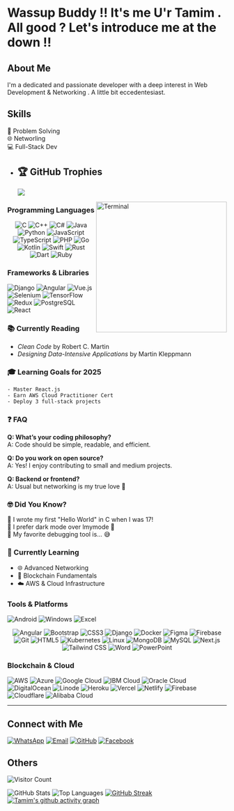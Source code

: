 # Wassup Buddy !! It's me U'r Tamim . All good ? Let's introduce me at the down !!

## About Me
I'm a dedicated and passionate developer with a deep interest in Web Development & Networking . A little bit eccedentesiast.


## Skills                                                                                                                          
  🧠 Problem Solving  
  🌐 Networling  
  💻 Full-Stack Dev

- ## 🏆 GitHub Trophies
   ![](https://github-profile-trophy.vercel.app/?username=Tamim-29&theme=monokai&no-frame=false&no-bg=false&margin-w=4)

  <img align="right" alt="Terminal" width="300" src="https://media.giphy.com/media/qgQUggAC3Pfv687qPC/giphy.gif">

### Programming Languages
<p align="middle">
  <img alt="C" src="https://img.shields.io/badge/C-A8B9CC?style=for-the-badge&logo=c&logoColor=white" />
  <img alt="C++" src="https://img.shields.io/badge/C++-00599C?style=for-the-badge&logo=cplusplus&logoColor=white" />
  <img alt="C#" src="https://img.shields.io/badge/C%23-239120?style=for-the-badge&logo=csharp&logoColor=white" />
  <img alt="Java" src="https://img.shields.io/badge/Java-007396?style=for-the-badge&logo=java&logoColor=white" />
  <img alt="Python" src="https://img.shields.io/badge/Python-3776AB?style=for-the-badge&logo=python&logoColor=white" />
  <img alt="JavaScript" src="https://img.shields.io/badge/JavaScript-F7DF1E?style=for-the-badge&logo=javascript&logoColor=black" />
  <img alt="TypeScript" src="https://img.shields.io/badge/TypeScript-3178C6?style=for-the-badge&logo=typescript&logoColor=white" />
  <img alt="PHP" src="https://img.shields.io/badge/PHP-777BB4?style=for-the-badge&logo=php&logoColor=white" />
  <img alt="Go" src="https://img.shields.io/badge/Go-00ADD8?style=for-the-badge&logo=go&logoColor=white" />
  <img alt="Kotlin" src="https://img.shields.io/badge/Kotlin-7F52FF?style=for-the-badge&logo=kotlin&logoColor=white" />
  <img alt="Swift" src="https://img.shields.io/badge/Swift-FA7343?style=for-the-badge&logo=swift&logoColor=white" />
  <img alt="Rust" src="https://img.shields.io/badge/Rust-000000?style=for-the-badge&logo=rust&logoColor=white" />
  <img alt="Dart" src="https://img.shields.io/badge/Dart-0175C2?style=for-the-badge&logo=dart&logoColor=white" />
  <img alt="Ruby" src="https://img.shields.io/badge/Ruby-CC342D?style=for-the-badge&logo=ruby&logoColor=white" />
</p>


### Frameworks & Libraries
![Django](https://img.shields.io/badge/-Django-092E20?logo=django&logoColor=white&style=flat)
![Angular](https://img.shields.io/badge/-Angular-DD0031?logo=angular&logoColor=white&style=flat)
![Vue.js](https://img.shields.io/badge/-Vue.js-4FC08D?logo=vue.js&logoColor=white&style=flat)
  <img alt="Selenium" src="https://img.shields.io/badge/Selenium-43B02A?style=for-the-badge&logo=selenium&logoColor=white" />
  <img alt="TensorFlow" src="https://img.shields.io/badge/TensorFlow-FF6F00?style=for-the-badge&logo=tensorflow&logoColor=white" />
  <img alt="Redux" src="https://img.shields.io/badge/Redux-764ABC?style=for-the-badge&logo=redux&logoColor=white" />
  <img alt="PostgreSQL" src="https://img.shields.io/badge/PostgreSQL-4169E1?style=for-the-badge&logo=postgresql&logoColor=white" />
  <img alt="React" src="https://img.shields.io/badge/React-61DAFB?style=for-the-badge&logo=react&logoColor=black" />


### 📚 Currently Reading
  - *Clean Code* by Robert C. Martin
  - *Designing Data-Intensive Applications* by Martin Kleppmann

### 🎓 Learning Goals for 2025
    - Master React.js
    - Earn AWS Cloud Practitioner Cert
    - Deploy 3 full-stack projects


### ❓ FAQ

**Q: What’s your coding philosophy?**  
  A: Code should be simple, readable, and efficient.

**Q: Do you work on open source?**  
  A: Yes! I enjoy contributing to small and medium projects.

**Q: Backend or frontend?**  
  A: Usual but networking is my true love 💙

### 🤓 Did You Know?
  🔹 I wrote my first "Hello World" in C when I was 17!  
  🔹 I prefer dark mode over lmymode 🌙  
  🔹 My favorite debugging tool is... 😅  


### 🧠 Currently Learning
  - 🌐 Advanced Networking
  - 🧱 Blockchain Fundamentals
  - ☁️ AWS & Cloud Infrastructure

### Tools & Platforms
<p align="left">   <img alt="Android" src="https://img.shields.io/badge/Android-3DDC84?style=for-the-badge&logo=android&logoColor=white" />
  <img alt="Windows" src="https://img.shields.io/badge/Windows-0078D6?style=for-the-badge&logo=windows&logoColor=white" />
  <img alt="Excel" src="https://img.shields.io/badge/Excel-217346?style=for-the-badge&logo=microsoft-excel&logoColor=white" /> <p align="middle"> 
  <img alt="Angular" src="https://img.shields.io/badge/Angular-DD0031?style=for-the-badge&logo=angular&logoColor=white" />
  <img alt="Bootstrap" src="https://img.shields.io/badge/Bootstrap-7952B3?style=for-the-badge&logo=bootstrap&logoColor=white" />
  <img alt="CSS3" src="https://img.shields.io/badge/CSS3-1572B6?style=for-the-badge&logo=css3&logoColor=white" />
  <img alt="Django" src="https://img.shields.io/badge/Django-092E20?style=for-the-badge&logo=django&logoColor=white" />
  <img alt="Docker" src="https://img.shields.io/badge/Docker-2496ED?style=for-the-badge&logo=docker&logoColor=white" />
  <img alt="Figma" src="https://img.shields.io/badge/Figma-F24E1E?style=for-the-badge&logo=figma&logoColor=white" />
  <img alt="Firebase" src="https://img.shields.io/badge/Firebase-FFCA28?style=for-the-badge&logo=firebase&logoColor=black" />
  <img alt="Git" src="https://img.shields.io/badge/Git-F05032?style=for-the-badge&logo=git&logoColor=white" />
  <img alt="HTML5" src="https://img.shields.io/badge/HTML5-E34F26?style=for-the-badge&logo=html5&logoColor=white" />
  <img alt="Kubernetes" src="https://img.shields.io/badge/Kubernetes-326CE5?style=for-the-badge&logo=kubernetes&logoColor=white" />
  <img alt="Linux" src="https://img.shields.io/badge/Linux-FCC624?style=for-the-badge&logo=linux&logoColor=black" />
  <img alt="MongoDB" src="https://img.shields.io/badge/MongoDB-47A248?style=for-the-badge&logo=mongodb&logoColor=white" />
  <img alt="MySQL" src="https://img.shields.io/badge/MySQL-4479A1?style=for-the-badge&logo=mysql&logoColor=white" />
  <img alt="Next.js" src="https://img.shields.io/badge/Next.js-000000?style=for-the-badge&logo=nextdotjs&logoColor=white" />
  <img alt="Tailwind CSS" src="https://img.shields.io/badge/Tailwind_CSS-06B6D4?style=for-the-badge&logo=tailwindcss&logoColor=white" />
  <img alt="Word" src="https://img.shields.io/badge/Word-2B579A?style=for-the-badge&logo=microsoftword&logoColor=white" />
  <img alt="PowerPoint" src="https://img.shields.io/badge/PowerPoint-B7472A?style=for-the-badge&logo=microsoftpowerpoint&logoColor=white" />
</p>



### Blockchain & Cloud
<p align="left">
  <img alt="AWS" src="https://img.shields.io/badge/Amazon_AWS-232F3E?style=for-the-badge&logo=amazon-aws&logoColor=white" />
  <img alt="Azure" src="https://img.shields.io/badge/Microsoft_Azure-0078D4?style=for-the-badge&logo=microsoft-azure&logoColor=white" />
  <img alt="Google Cloud" src="https://img.shields.io/badge/Google_Cloud-4285F4?style=for-the-badge&logo=google-cloud&logoColor=white" />
  <img alt="IBM Cloud" src="https://img.shields.io/badge/IBM_Cloud-1261FE?style=for-the-badge&logo=ibmcloud&logoColor=white" />
  <img alt="Oracle Cloud" src="https://img.shields.io/badge/Oracle_Cloud-F80000?style=for-the-badge&logo=oracle&logoColor=white" />
  <img alt="DigitalOcean" src="https://img.shields.io/badge/DigitalOcean-0080FF?style=for-the-badge&logo=digitalocean&logoColor=white" />
  <img alt="Linode" src="https://img.shields.io/badge/Linode-00A95C?style=for-the-badge&logo=linode&logoColor=white" />
  <img alt="Heroku" src="https://img.shields.io/badge/Heroku-430098?style=for-the-badge&logo=heroku&logoColor=white" />
  <img alt="Vercel" src="https://img.shields.io/badge/Vercel-000000?style=for-the-badge&logo=vercel&logoColor=white" />
  <img alt="Netlify" src="https://img.shields.io/badge/Netlify-00C7B7?style=for-the-badge&logo=netlify&logoColor=white" />
  <img alt="Firebase" src="https://img.shields.io/badge/Firebase-FFCA28?style=for-the-badge&logo=firebase&logoColor=black" />
  <img alt="Cloudflare" src="https://img.shields.io/badge/Cloudflare-F38020?style=for-the-badge&logo=cloudflare&logoColor=white" />
  <img alt="Alibaba Cloud" src="https://img.shields.io/badge/Alibaba_Cloud-FF6A00?style=for-the-badge&logo=alibabacloud&logoColor=white" />
</p>


---


## Connect with Me
[![WhatsApp](https://img.shields.io/badge/WhatsApp-%2B8801993396690-brightgreen)](https://wa.me/8801993396690)
[![Email](https://img.shields.io/badge/Email-tamimr795@gmail.com-blue)](mailto:tamimr795@gmail.com)
[![GitHub](https://img.shields.io/badge/-GitHub-181717?logo=github&logoColor=white&style=flat)](https://github.com/Tamim-29)
[![Facebook](https://img.shields.io/badge/Facebook-1877F2?logo=facebook&logoColor=white)](https://www.facebook.com/tamim.rahman29?mibextid=ZbWKwL)


## Others 
![Visitor Count](https://komarev.com/ghpvc/?username=Tamim-29&color=brightgreen)


![GitHub Stats](https://github-readme-stats.vercel.app/api?username=Tamim-29&show_icons=true&theme=radical)
![Top Languages](https://github-readme-stats.vercel.app/api/top-langs/?username=Tamim-29&layout=compact&theme=radical)
[![GitHub Streak](https://streak-stats.demolab.com/?user=Tamim-29&theme=tokyonight)](https://git.io/streak-stats)
[![Tamim's github activity graph](https://github-readme-activity-graph.vercel.app/graph?username=Tamim-29&bg_color=100f0f&color=4c5e9e&line=4c569e&point=403e41&area=true&hide_border=true)](https://github.com/ashutosh00710/github-readme-activity-graph)
